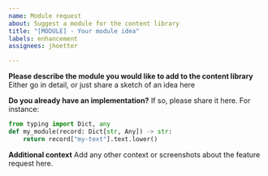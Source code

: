 ```yaml
---
name: Module request
about: Suggest a module for the content library
title: "[MODULE] - Your module idea"
labels: enhancement
assignees: jhoetter

---
```


**Please describe the module you would like to add to the content library**
Either go in detail, or just share a sketch of an idea here

**Do you already have an implementation?**
If so, please share it here. For instance:
```python
from typing import Dict, any
def my_module(record: Dict[str, Any]) -> str:
    return record["my-text"].text.lower()
```

**Additional context**
Add any other context or screenshots about the feature request here.
